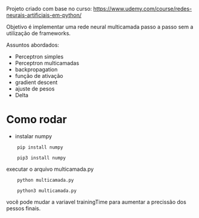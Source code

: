 Projeto criado com base no curso:
 https://www.udemy.com/course/redes-neurais-artificiais-em-python/

Objetivo é implementar uma rede neural multicamada passo a passo sem a utilização de frameworks.

Assuntos abordados:

 - Perceptron simples
 - Perceptron multicamadas
 - backpropagation
 - função de ativação
 - gradient descent
 - ajuste de pesos
 - Delta


# Como rodar

 - instalar numpy
```
    pip install numpy
```
```
    pip3 install numpy
```
executar o arquivo multicamada.py
```
    python multicamada.py
```
```
    python3 multicamada.py
```

você pode mudar a variavel trainingTime para aumentar a precissão dos pessos finais.